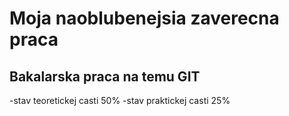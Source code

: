 # Moja naoblubenejsia zaverecna praca
## Bakalarska praca na temu GIT
-stav teoretickej casti 50%
-stav praktickej casti 25%